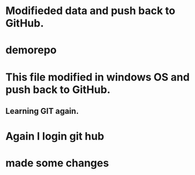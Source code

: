 # Modifieded data and push back to GitHub.
# demorepo
# This file modified in windows OS and push back to GitHub.
## Learning GIT again.
# Again I login git hub
# made some changes
